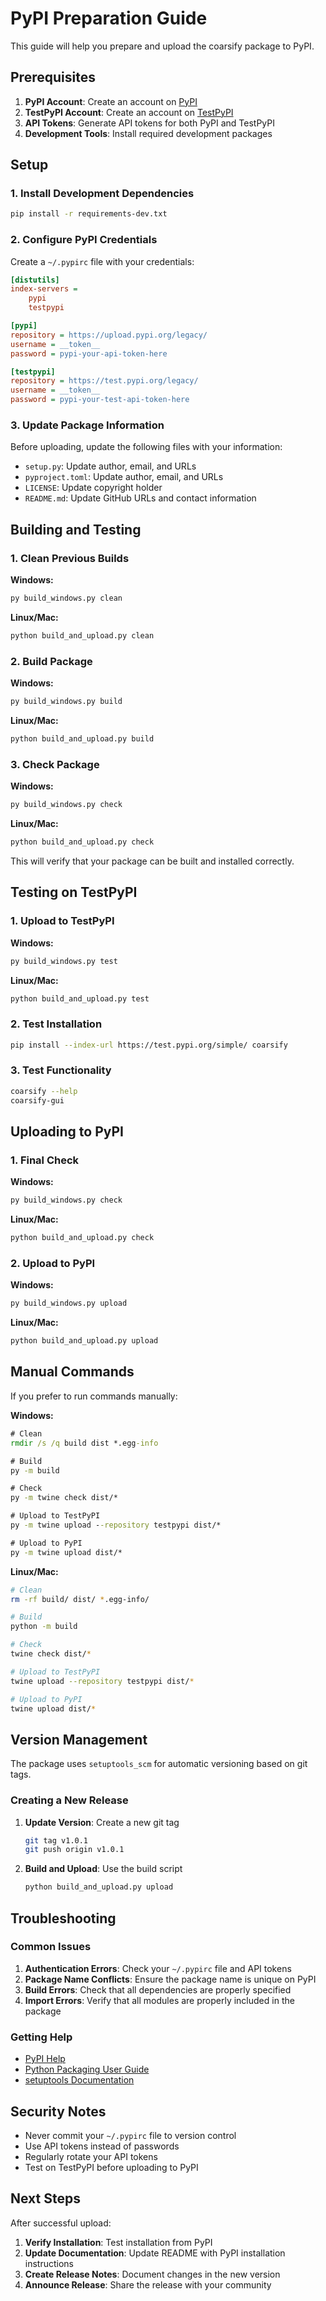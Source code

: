 # PyPI Preparation Guide

This guide will help you prepare and upload the coarsify package to PyPI.

## Prerequisites

1. **PyPI Account**: Create an account on [PyPI](https://pypi.org/account/register/)
2. **TestPyPI Account**: Create an account on [TestPyPI](https://test.pypi.org/account/register/)
3. **API Tokens**: Generate API tokens for both PyPI and TestPyPI
4. **Development Tools**: Install required development packages

## Setup

### 1. Install Development Dependencies

```bash
pip install -r requirements-dev.txt
```

### 2. Configure PyPI Credentials

Create a `~/.pypirc` file with your credentials:

```ini
[distutils]
index-servers =
    pypi
    testpypi

[pypi]
repository = https://upload.pypi.org/legacy/
username = __token__
password = pypi-your-api-token-here

[testpypi]
repository = https://test.pypi.org/legacy/
username = __token__
password = pypi-your-test-api-token-here
```

### 3. Update Package Information

Before uploading, update the following files with your information:

- `setup.py`: Update author, email, and URLs
- `pyproject.toml`: Update author, email, and URLs
- `LICENSE`: Update copyright holder
- `README.md`: Update GitHub URLs and contact information

## Building and Testing

### 1. Clean Previous Builds

**Windows:**
```cmd
py build_windows.py clean
```

**Linux/Mac:**
```bash
python build_and_upload.py clean
```

### 2. Build Package

**Windows:**
```cmd
py build_windows.py build
```

**Linux/Mac:**
```bash
python build_and_upload.py build
```

### 3. Check Package

**Windows:**
```cmd
py build_windows.py check
```

**Linux/Mac:**
```bash
python build_and_upload.py check
```

This will verify that your package can be built and installed correctly.

## Testing on TestPyPI

### 1. Upload to TestPyPI

**Windows:**
```cmd
py build_windows.py test
```

**Linux/Mac:**
```bash
python build_and_upload.py test
```

### 2. Test Installation

```bash
pip install --index-url https://test.pypi.org/simple/ coarsify
```

### 3. Test Functionality

```bash
coarsify --help
coarsify-gui
```

## Uploading to PyPI

### 1. Final Check

**Windows:**
```cmd
py build_windows.py check
```

**Linux/Mac:**
```bash
python build_and_upload.py check
```

### 2. Upload to PyPI

**Windows:**
```cmd
py build_windows.py upload
```

**Linux/Mac:**
```bash
python build_and_upload.py upload
```

## Manual Commands

If you prefer to run commands manually:

**Windows:**
```cmd
# Clean
rmdir /s /q build dist *.egg-info

# Build
py -m build

# Check
py -m twine check dist/*

# Upload to TestPyPI
py -m twine upload --repository testpypi dist/*

# Upload to PyPI
py -m twine upload dist/*
```

**Linux/Mac:**
```bash
# Clean
rm -rf build/ dist/ *.egg-info/

# Build
python -m build

# Check
twine check dist/*

# Upload to TestPyPI
twine upload --repository testpypi dist/*

# Upload to PyPI
twine upload dist/*
```

## Version Management

The package uses `setuptools_scm` for automatic versioning based on git tags.

### Creating a New Release

1. **Update Version**: Create a new git tag
   ```bash
   git tag v1.0.1
   git push origin v1.0.1
   ```

2. **Build and Upload**: Use the build script
   ```bash
   python build_and_upload.py upload
   ```

## Troubleshooting

### Common Issues

1. **Authentication Errors**: Check your `~/.pypirc` file and API tokens
2. **Package Name Conflicts**: Ensure the package name is unique on PyPI
3. **Build Errors**: Check that all dependencies are properly specified
4. **Import Errors**: Verify that all modules are properly included in the package

### Getting Help

- [PyPI Help](https://pypi.org/help/)
- [Python Packaging User Guide](https://packaging.python.org/)
- [setuptools Documentation](https://setuptools.pypa.io/)

## Security Notes

- Never commit your `~/.pypirc` file to version control
- Use API tokens instead of passwords
- Regularly rotate your API tokens
- Test on TestPyPI before uploading to PyPI

## Next Steps

After successful upload:

1. **Verify Installation**: Test installation from PyPI
2. **Update Documentation**: Update README with PyPI installation instructions
3. **Create Release Notes**: Document changes in the new version
4. **Announce Release**: Share the release with your community 